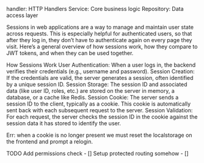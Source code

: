 handler: HTTP Handlers
Service: Core business logic
Repository: Data access layer

Sessions in web applications are a way to manage and maintain user state across requests. This is especially helpful for authenticated users, so that after they log in, they don’t have to authenticate again on every page they visit. Here’s a general overview of how sessions work, how they compare to JWT tokens, and when they can be used together.

How Sessions Work
User Authentication: When a user logs in, the backend verifies their credentials (e.g., username and password).
Session Creation: If the credentials are valid, the server generates a session, often identified by a unique session ID.
Session Storage: The session ID and associated data (like user ID, roles, etc.) are stored on the server in memory, a database, or a cache like Redis.
Session Cookie: The server sends a session ID to the client, typically as a cookie. This cookie is automatically sent back with each subsequent request to the server.
Session Validation: For each request, the server checks the session ID in the cookie against the session data it has stored to identify the user.

Err: when a cookie is no longer present we must reset the localstorage on the frontend and prompt a relogin.

TODO
Add permissions check - []
Setup protected routing somehow - []
